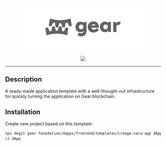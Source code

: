 <p align="center">
  <a href="https://gear-tech.io">
    <img src="https://github.com/gear-tech/gear/blob/master/images/logo-grey.png" width="400" alt="GEAR">
  </a>
</p>
<p align=center>
    <a href="https://github.com/gear-tech/gear-js/blob/master/LICENSE"><img src="https://img.shields.io/badge/License-GPL%203.0-success"></a>
</p>
<hr>

## Description

A ready-made application template with a well-thought-out infrastructure for quickly turning the application on Gear blockchain.

## Installation

Create new project based on this template:

```sh
npx degit gear-foundation/dapps/frontend/templates/creage-vara-app dApp
cd dApp
```
